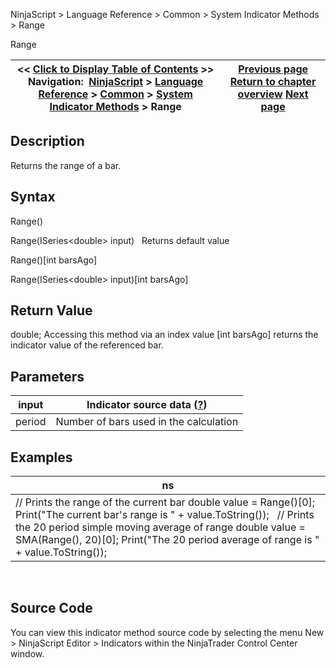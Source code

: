 ﻿
NinjaScript \> Language Reference \> Common \> System Indicator Methods \> Range

Range

| \<\< [Click to Display Table of Contents](range.md) \>\> **Navigation:**     [NinjaScript](ninjascript.md) \> [Language Reference](language_reference_wip.md) \> [Common](common.md) \> [System Indicator Methods](indicators.md) \> Range | [Previous page](psychological_line.md) [Return to chapter overview](indicators.md) [Next page](range_indicator_rind.md) |
| --- | --- |
## Description
Returns the range of a bar. 

## Syntax
Range()  

Range(ISeries\<double\> input)
 
Returns default value  

Range()\[int barsAgo]  

Range(ISeries\<double\> input)\[int barsAgo]

## Return Value
double; Accessing this method via an index value \[int barsAgo] returns the indicator value of the referenced bar.

## Parameters

| input | Indicator source data ([?](valid_input_data_for_indicator.md)) |
| --- | --- |
| period | Number of bars used in the calculation |

## Examples

| ns |
| --- |
| // Prints the range of the current bar double value \= Range()\[0]; Print("The current bar's range is " \+ value.ToString());   // Prints the 20 period simple moving average of range double value \= SMA(Range(), 20)\[0]; Print("The 20 period average of range is " \+ value.ToString()); |
 
## 
## Source Code
You can view this indicator method source code by selecting the menu New \> NinjaScript Editor \> Indicators within the NinjaTrader Control Center window.
